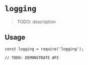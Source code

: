 # `logging`

> TODO: description

## Usage

```
const logging = require('logging');

// TODO: DEMONSTRATE API
```
